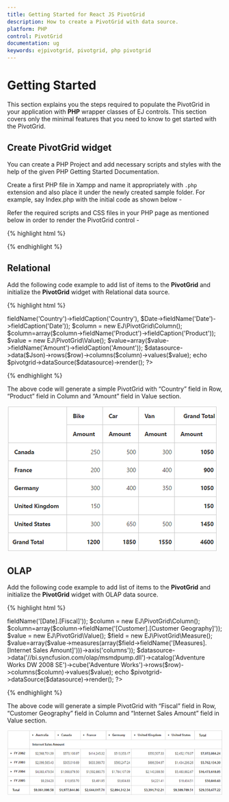 ```yaml
---
title: Getting Started for React JS PivotGrid
description: How to create a PivotGrid with data source.
platform: PHP
control: PivotGrid
documentation: ug
keywords: ejpivotgrid, pivotgrid, php pivotgrid
---
```


# Getting Started

This section explains you the steps required to populate the PivotGrid in your application with **PHP** wrapper classes of EJ controls. This section covers only the minimal features that you need to know to get started with the PivotGrid.

## Create PivotGrid widget

You can create a PHP Project and add necessary scripts and styles with the help of the given PHP Getting Started Documentation.

Create a first PHP file in Xampp and name it appropriately with `.php` extension and also place it under the newly created sample folder. For example, say Index.php with the initial code as shown below -

Refer the required scripts and CSS files in your PHP page as mentioned below in order to render the PivotGrid control - 

{% highlight html %}

<!DOCTYPE html>
<html>
	<head>
			<title>Getting Started - PivotGrid</title>
			<link href="http://cdn.syncfusion.com/{{ site.releaseversion }}/js/web/flat-azure/ej.web.all.min.css" rel="stylesheet" />
			<link href="http://cdn.syncfusion.com/{{ site.releaseversion }}/js/web/responsive-css/ej.responsive.css" rel="stylesheet" />
			<script src="http://cdn.syncfusion.com/js/assets/external/jquery-3.0.0.min.js"></script>
			<script src="http://cdn.syncfusion.com/js/assets/external/jsrender.min.js"></script>
			<script src="http://cdn.syncfusion.com/{{ site.releaseversion }}/js/web/ej.web.all.min.js"></script>
	</head>
	<body>
			<?php require_once 'EJ\AutoLoad.php'; ?>
	</body>
</html>

{% endhighlight %}

## Relational

Add the following code example to add list of items to the **PivotGrid** and initialize the **PivotGrid** widget with Relational data source.

{% highlight html %}

<?php
$Json = '[{'Amount':100,'Country':'Canada','Date':'FY 2005','Product':'Bike','Quantity':2,'State':'Alberta'},{'Amount':200,'Country':'Canada','Date':'FY 2006','Product':'Van','Quantity':3,'State':'British Columbia'},{'Amount':300,'Country':'Canada','Date':'FY 2007','Product':'Car','Quantity':4,'State':'Brunswick'},{'Amount':150,'Country':'Canada','Date':'FY 2008','Product':'Bike','Quantity':3,'State':'Manitoba'},{'Amount':200,'Country':'Canada','Date':'FY 2006','Product':'Car','Quantity':4,'State':'Ontario'},{'Amount':100,'Country':'Canada','Date':'FY 2007','Product':'Van','Quantity':1,'State':'Quebec'},{'Amount':200,'Country':'France','Date':'FY 2005','Product':'Bike','Quantity':2,'State':'Charente-Maritime'},{'Amount':250,'Country':'France','Date':'FY 2006','Product':'Van','Quantity':4,'State':'Essonne'},{'Amount':300,'Country':'France','Date':'FY 2007','Product':'Car','Quantity':3,'State':'Garonne (Haute)'},{'Amount':150,'Country':'France','Date':'FY 2008','Product':'Van','Quantity':2,'State':'Gers'},{'Amount':200,'Country':'Germany','Date':'FY 2006','Product':'Van','Quantity':3,'State':'Bayern'},{'Amount':250,'Country':'Germany','Date':'FY 2007','Product':'Car','Quantity':3,'State':'Brandenburg'},{'Amount':150,'Country':'Germany','Date':'FY 2008','Product':'Car','Quantity':4,'State':'Hamburg'},{'Amount':200,'Country':'Germany','Date':'FY 2008','Product':'Bike','Quantity':4,'State':'Hessen'},{'Amount':150,'Country':'Germany','Date':'FY 2007','Product':'Van','Quantity':3,'State':'Nordrhein-Westfalen'},{'Amount':100,'Country':'Germany','Date':'FY 2005','Product':'Bike','Quantity':2,'State':'Saarland'},{'Amount':150,'Country':'United Kingdom','Date':'FY 2008','Product':'Bike','Quantity':5,'State':'England'},{'Amount':250,'Country':'United States','Date':'FY 2007','Product':'Car','Quantity':4,'State':'Alabama'},{'Amount':200,'Country':'United States','Date':'FY 2005','Product':'Van','Quantity':4,'State':'California'},{'Amount':100,'Country':'United States','Date':'FY 2006','Product':'Bike','Quantity':2,'State':'Colorado'},{'Amount':150,'Country':'United States','Date':'FY 2008','Product':'Car','Quantity':3,'State':'New Mexico'},{'Amount':200,'Country':'United States','Date':'FY 2005','Product':'Bike','Quantity':4,'State':'New York'},{'Amount':250,'Country':'United States','Date':'FY 2008','Product':'Car','Quantity':3,'State':'North Carolina'},{'Amount':300,'Country':'United States','Date':'FY 2007','Product':'Van','Quantity':4,'State':'South Carolina'}]';

// Converting to JSON 
$Json = json_decode($Json,true);


$pivotgrid =  new EJ\PivotGrid('PivotGrid1');
$datasource = new EJ\PivotGrid\DataSource();
$Country = new EJ\PivotGrid\Row();
$Date = new EJ\PivotGrid\Row();
$row=array($Country->fieldName('Country')->fieldCaption('Country'), $Date->fieldName('Date')->fieldCaption('Date'));
$column = new EJ\PivotGrid\Column();
$column=array($column->fieldName('Product')->fieldCaption('Product'));
$value = new EJ\PivotGrid\Value();
$value=array($value->fieldName('Amount')->fieldCaption('Amount'));

$datasource->data($Json)->rows($row)->columns($column)->values($value);
echo $pivotgrid->dataSource($datasource)->render();

?> 

{% endhighlight %}

The above code will generate a simple PivotGrid with “Country” field in Row, “Product” field in Column and “Amount” field in Value section.

![](getting-started_images/purejs.png)

## OLAP

Add the following code example to add list of items to the **PivotGrid** and initialize the **PivotGrid** widget with OLAP data source.

{% highlight html %}

<?php
$pivotgrid =  new EJ\PivotGrid('PivotGrid1');
$datasource = new EJ\PivotGrid\DataSource();
$row = new EJ\PivotGrid\Row();
$row=array($row->fieldName('[Date].[Fiscal]'));
$column = new EJ\PivotGrid\Column();
$column=array($column->fieldName('[Customer].[Customer Geography]'));
$value = new EJ\PivotGrid\Value();
$field = new EJ\PivotGrid\Measure();
$value=array($value->measures(array($field->fieldName('[Measures].[Internet Sales Amount]')))->axis('columns'));

$datasource->data('//bi.syncfusion.com/olap/msmdpump.dll')->catalog('Adventure Works DW 2008 SE')->cube('Adventure Works')->rows($row)->columns($column)->values($value);
echo $pivotgrid->dataSource($datasource)->render();

?>

{% endhighlight %}

The above code will generate a simple PivotGrid with “Fiscal” field in Row, “Customer Geography” field in Column and “Internet Sales Amount” field in Value section.

![](getting-started_images/Olap.png)